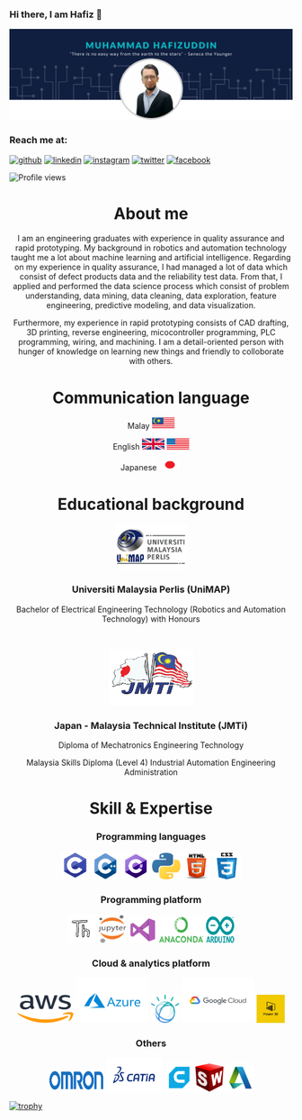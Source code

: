### Hi there, I am Hafiz 👋

![mypic](https://github.com/hafizrosnazri/hafizrosnazri/blob/master/mypic.png)
### Reach me at:

[<img src='https://cdn.jsdelivr.net/npm/simple-icons@3.0.1/icons/github.svg' alt='github' height='40'>](https://github.com/hafizrosnazri)  [<img src='https://cdn.jsdelivr.net/npm/simple-icons@3.0.1/icons/linkedin.svg' alt='linkedin' height='40'>](https://www.linkedin.com/in/hafizrosnazri/)  [<img src='https://cdn.jsdelivr.net/npm/simple-icons@3.0.1/icons/instagram.svg' alt='instagram' height='40'>](https://www.instagram.com/hafiz_rosnazri/)  [<img src='https://cdn.jsdelivr.net/npm/simple-icons@3.0.1/icons/twitter.svg' alt='twitter' height='40'>](https://twitter.com/Ryuzaki3677) [<img src='https://cdn.jsdelivr.net/npm/simple-icons@3.0.1/icons/facebook.svg' alt='facebook' height='40'>](https://www.facebook.com/100008799826019)

![Profile views](https://gpvc.arturio.dev/hafizrosnazri)  

<h1 align="left"></h1> </pre><h1 align="center">About me</h1>

<p align="center">I am an engineering graduates with experience in quality assurance and rapid prototyping. My background in robotics and automation technology taught me a lot about machine learning and artificial intelligence. Regarding on my experience in quality assurance, I had managed a lot of data which consist of defect products data and the reliability test data. From that, I applied and performed the data science process which consist of problem understanding, data mining, data cleaning, data exploration, feature engineering, predictive modeling, and data visualization.</p>

<p align="center">Furthermore, my experience in rapid prototyping consists of CAD drafting, 3D printing, reverse engineering, micocontroller programming, PLC programming, wiring, and machining. I am a detail-oriented person with hunger of knowledge on learning new things and friendly to colloborate with others.</p>

<h1 align="left"></h1> </pre> <h1 align="center">Communication language</h1>

<p align="center">Malay </pre> <img src="https://github.com/hafizrosnazri/hafizrosnazri/blob/master/flags/MY.gif" width="40" height="20" />
<p align="center">English <img src="https://github.com/hafizrosnazri/hafizrosnazri/blob/master/flags/UK.gif" width="40" height="20" > </pre> <img src="https://github.com/hafizrosnazri/hafizrosnazri/blob/master/flags/US.gif" width="40" height="20" >
<p align="center">Japanese </pre> <img src="https://github.com/hafizrosnazri/hafizrosnazri/blob/master/flags/JP.gif" width="40" height="20" />

<h1 align="left"></h1> </pre> <h1 align="center">Educational background</h1>
 
<p align="center"> <img src="https://github.com/hafizrosnazri/hafizrosnazri/blob/master/edulogo/UNIMAP-LOGO.png" width="130" height="80"> <h3 align="center">Universiti Malaysia Perlis (UniMAP)</h3>
<p align="center">Bachelor of Electrical Engineering Technology (Robotics and Automation Technology) with Honours</p>
<br />
<p align="center"> <img src="https://github.com/hafizrosnazri/hafizrosnazri/blob/master/edulogo/JMTi-logo.png" width="150" height="100"> <h3 align="center">Japan - Malaysia Technical Institute (JMTi)</h3>
<p align="center">Diploma of Mechatronics Engineering Technology</p>
<p align="center">Malaysia Skills Diploma (Level 4) Industrial Automation Engineering Administration</p>

<h1 align="left"></h1> </pre> <h1 align="center">Skill & Expertise</h1>

<h3 align="center">Programming languages</h3>

<p align="center"><img src="https://github.com/hafizrosnazri/hafizrosnazri/blob/master/otherlogo/c.png" width="50" height="50"/> <img src="https://github.com/hafizrosnazri/hafizrosnazri/blob/master/otherlogo/cpp.png" width="50" height="50"/> <img src="https://github.com/hafizrosnazri/hafizrosnazri/blob/master/otherlogo/cs.png" width="50" height="47"/> <img src="https://github.com/hafizrosnazri/hafizrosnazri/blob/master/otherlogo/python.png" width="50" height="47"/> <img src="https://github.com/hafizrosnazri/hafizrosnazri/blob/master/otherlogo/html.png" width="50" height="47"/> <img src="https://github.com/hafizrosnazri/hafizrosnazri/blob/master/otherlogo/css.png" width="50" height="47"/></p>

<h3 align="center">Programming platform</h3>

<p align="center"><img src="https://github.com/hafizrosnazri/hafizrosnazri/blob/master/otherlogo/th.png" width="50" height="50"/> <img src="https://github.com/hafizrosnazri/hafizrosnazri/blob/master/otherlogo/jn.png" width="50" height="50"/> <img src="https://github.com/hafizrosnazri/hafizrosnazri/blob/master/otherlogo/vs.png" width="50" height="47"/> <img src="https://github.com/hafizrosnazri/hafizrosnazri/blob/master/otherlogo/an.png" width="80" height="47"/> <img src="https://github.com/hafizrosnazri/hafizrosnazri/blob/master/otherlogo/ar.png" width="50" height="47"/>

<h3 align="center">Cloud & analytics platform</h3>

<p align="center"><img src="https://github.com/hafizrosnazri/hafizrosnazri/blob/master/otherlogo/aws.png" width="100" height="50"/> <img src="https://github.com/hafizrosnazri/hafizrosnazri/blob/master/otherlogo/ma.png" width="130" height="80"/> <img src="https://github.com/hafizrosnazri/hafizrosnazri/blob/master/otherlogo/ibmw.png" width="50" height="50"/> <img src="https://github.com/hafizrosnazri/hafizrosnazri/blob/master/otherlogo/gc.png" width="130" height="80"/> <img src="https://github.com/hafizrosnazri/hafizrosnazri/blob/master/otherlogo/pb.png" width="50" height="50"/>

<h3 align="center">Others</h3>

<p align="center"><img src="https://github.com/hafizrosnazri/hafizrosnazri/blob/master/otherlogo/om.png" width="100" height="40"/> <img src="https://github.com/hafizrosnazri/hafizrosnazri/blob/master/otherlogo/ct.png" width="100" height="60"/> <img src="https://github.com/hafizrosnazri/hafizrosnazri/blob/master/otherlogo/cr.png" width="50" height="50"/> <img src="https://github.com/hafizrosnazri/hafizrosnazri/blob/master/otherlogo/sw.png" width="50" height="50"/> <img src="https://github.com/hafizrosnazri/hafizrosnazri/blob/master/otherlogo/ac.png" width="50" height="50"/>

[![trophy](https://github-profile-trophy.vercel.app/?username=hafizrosnazri)](https://github.com/ryo-ma/github-profile-trophy)
